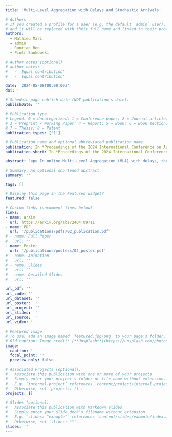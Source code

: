 ```yaml
---
title: 'Multi-Level Aggregation with Delays and Stochastic Arrivals'

# Authors
# If you created a profile for a user (e.g. the default `admin` user), write the username (folder name) here
# and it will be replaced with their full name and linked to their profile.
authors:
  - Mathieu Mari
  - admin
  - Runtian Ren
  - Piotr Sankowski

# Author notes (optional)
# author_notes:
#   - 'Equal contribution'
#   - 'Equal contribution'

date: '2024-05-08T00:00:00Z'
doi: ''

# Schedule page publish date (NOT publication's date).
publishDate: ''

# Publication type.
# Legend: 0 = Uncategorized; 1 = Conference paper; 2 = Journal article;
# 3 = Preprint / Working Paper; 4 = Report; 5 = Book; 6 = Book section;
# 7 = Thesis; 8 = Patent
publication_types: ['1']

# Publication name and optional abbreviated publication name.
publication: In *Proceedings of the 2024 International Conference on Autonomous Agents and Multiagent Systems* **(AAMAS '24)**
publication_short: In *Proceedings of the 2024 International Conference on Autonomous Agents and Multiagent Systems* **(AAMAS '24) (Extended Abstract)**

abstract: '<p> In online Multi-Level Aggregation (MLA) with delays, the input is an edge-weighted rooted tree $T$ and a sequence of requests arriving at its vertices (with each vertex representing an independent agent) that need to be served in an online manner. Each request $r$ is characterized by two parameters: its arrival time $t(r)$ and its location $l(r)$ (a vertex). Once $r$ arrives, we can either serve it immediately or postpone this action until any time later. We can serve several pending requests at the same time, paying a service cost equal to the weight of the subtree that contains the locations of all the requests served and the root of $T$. Postponing the service of a request $r$ to time $t$ generates an additional delay cost of $t - t(r)$. The goal is to serve all requests in an online manner such that the total cost (i.e., the total sum of service and delay costs) is minimized. The MLA problem is a generalization of several well-studied problems, including the TCP Acknowledgment (depth 1), Joint Replenishment (depth 2), and Multi-Level Message Aggregation (arbitrary depth). This problem has only been studied in an adversarial model thus far, and the current best algorithm for this problem achieves a competitive ratio of $O(d^2)$, where $d$ denotes the depth of the tree. We study a stochastic version of MLA where the requests follow a Poisson arrival process. We present a deterministic online algorithm that achieves a constant ratio of expectations, meaning that the ratio between the expected costs of the solution generated by our algorithm and the optimal offline solution is bounded by a constant.'

# Summary. An optional shortened abstract.
summary: ''

tags: []

# Display this page in the Featured widget?
featured: false

# Custom links (uncomment lines below)
links:
- name: arXiv
  url: https://arxiv.org/abs/2404.09711
- name: PDF
  url: '/publications/pdfs/02_publication.pdf'
# - name: Full Paper
#   url: ''
- name: Poster
  url: '/publications/posters/02_poster.pdf'
# - name: Animation
#   url: ''
# - name: Slides
#   url: ''
# - name: Detailed Slides
#   url: ''

url_pdf: ''
url_code: ''
url_dataset: ''
url_poster: ''
url_project: ''
url_slides: ''
url_source: ''
url_video: ''

# Featured image
# To use, add an image named `featured.jpg/png` to your page's folder.
# Old caption: Image credit: [**Unsplash**](https://unsplash.com/photos/pLCdAaMFLTE)
image:
  caption: ''
  focal_point: ''
  preview_only: false

# Associated Projects (optional).
#   Associate this publication with one or more of your projects.
#   Simply enter your project's folder or file name without extension.
#   E.g. `internal-project` references `content/project/internal-project/index.md`.
#   Otherwise, set `projects: []`.
projects: []

# Slides (optional).
#   Associate this publication with Markdown slides.
#   Simply enter your slide deck's filename without extension.
#   E.g. `slides: "example"` references `content/slides/example/index.md`.
#   Otherwise, set `slides: ""`.
slides: ''
---
```


<!-- {{% callout note %}}
Click the _Cite_ button above to demo the feature to enable visitors to import publication metadata into their reference management software.
{{% /callout %}}

{{% callout note %}}
Create your slides in Markdown - click the _Slides_ button to check out the example.
{{% /callout %}}

Supplementary notes can be added here, including [code, math, and images](https://wowchemy.com/docs/writing-markdown-latex/). -->
